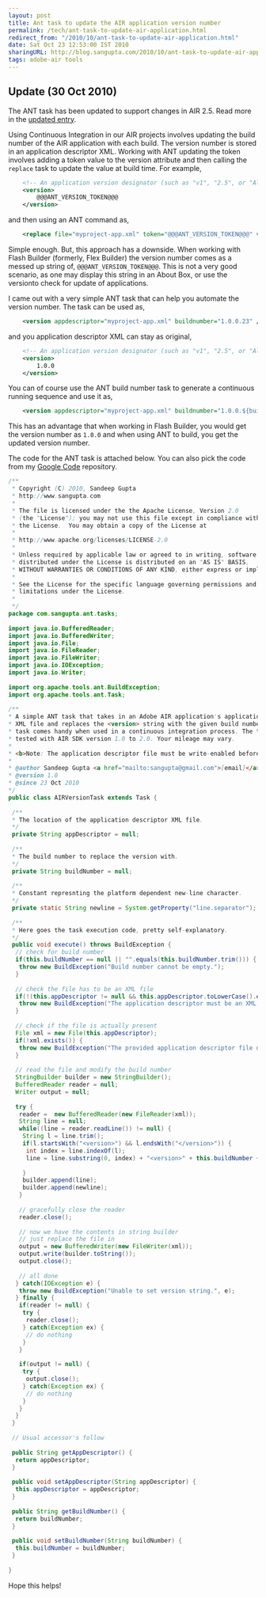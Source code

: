 ```yaml
---
layout: post
title: Ant task to update the AIR application version number
permalink: /tech/ant-task-to-update-air-application.html
redirect_from: "/2010/10/ant-task-to-update-air-application.html"
date: Sat Oct 23 12:53:00 IST 2010
sharingURL: http://blog.sangupta.com/2010/10/ant-task-to-update-air-application.html
tags: adobe-air tools
---
```



Update (30 Oct 2010)
--------------------
The ANT task has been updated to support changes in AIR 2.5. Read more in the <a href="http://blog.sangupta.com/2010/10/update-ant-task-to-update-air.html">updated entry</a>.

Using Continuous Integration in our AIR projects involves updating the build 
number of the AIR application with each build. The version number is stored in 
an application descriptor XML. Working with ANT updating the token involves adding 
a token value to the version attribute and then calling the 
`replace` task to update the value at build time. For example,

```xml
    <!-- An application version designator (such as "v1", "2.5", or "Alpha 1"). Required. --><br>  
    <version>
        @@@ANT_VERSION_TOKEN@@@
    </version>
```

and then using an ANT command as,

```xml
    <replace file="myproject-app.xml" token="@@@ANT_VERSION_TOKEN@@@" value="1.0.0.23" />
```

Simple enough. But, this approach has a downside. When working with Flash Builder 
(formerly, Flex Builder) the version number comes as a messed up string of, 
`@@@ANT_VERSION_TOKEN@@@`. This is not a very good scenario, as one may display this 
string in an About Box, or use the versionto check for update of applications.

I came out with a very simple ANT task that can help you automate the version number. 
The task can be used as,

```xml
    <version appdescriptor="myproject-app.xml" buildnumber="1.0.0.23" />
```

and you application descriptor XML can stay as original,

```xml
    <!-- An application version designator (such as "v1", "2.5", or "Alpha 1"). Required. --><br>  
    <version>
        1.0.0
    </version>
```

You can of course use the ANT build number task to generate a continuous running sequence and use it as,

```xml
    <version appdescriptor="myproject-app.xml" buildnumber="1.0.0.${build.number}" />
```

This has an advantage that when working in Flash Builder, you would get the version number as 
`1.0.0` and when using ANT to build, you get the updated version number.

The code for the ANT task is attached below. You can also pick the code from my 
<a href="http://code.google.com/p/sangupta/">Google Code</a> repository.

```java
/**
 * Copyright (C) 2010, Sandeep Gupta
 * http://www.sangupta.com
 * 
 * The file is licensed under the the Apache License, Version 2.0
 * (the "License"); you may not use this file except in compliance with
 * the License.  You may obtain a copy of the License at
 * 
 * http://www.apache.org/licenses/LICENSE-2.0
 * 
 * Unless required by applicable law or agreed to in writing, software
 * distributed under the License is distributed on an "AS IS" BASIS,
 * WITHOUT WARRANTIES OR CONDITIONS OF ANY KIND, either express or implied.
 * 
 * See the License for the specific language governing permissions and
 * limitations under the License.
 * 
 */
package com.sangupta.ant.tasks;
 
import java.io.BufferedReader;
import java.io.BufferedWriter;
import java.io.File;
import java.io.FileReader;
import java.io.FileWriter;
import java.io.IOException;
import java.io.Writer;
 
import org.apache.tools.ant.BuildException;
import org.apache.tools.ant.Task;
 
/**
* A simple ANT task that takes in an Adobe AIR application's application descriptor
* XML file and replaces the <version> string with the given build number. The
* task comes handy when used in a continuous integration process. The task has been
* tested with AIR SDK version 1.0 to 2.0. Your mileage may vary.
* 
* <b>Note: The application descriptor file must be write-enabled before invoking the task.</b>
* 
* @author Sandeep Gupta <a href="mailto:sangupta@gmail.com">[email]</a>
* @version 1.0
* @since 23 Oct 2010
*/
public class AIRVersionTask extends Task {
  
 /**
 * The location of the application descriptor XML file.
 */
 private String appDescriptor = null;
  
 /**
 * The build number to replace the version with.
 */
 private String buildNumber = null;
  
 /**
 * Constant represnting the platform dependent new-line character.
 */
 private static String newline = System.getProperty("line.separator");
  
 /**
 * Here goes the task execution code, pretty self-explanatory.
 */
 public void execute() throws BuildException {
  // check for build number
  if(this.buildNumber == null || "".equals(this.buildNumber.trim())) {
   throw new BuildException("Build number cannot be empty.");
  }
   
  // check the file has to be an XML file
  if(!(this.appDescriptor != null && this.appDescriptor.toLowerCase().endsWith(".xml"))) {
   throw new BuildException("The application descriptor must be an XML file.");
  }
   
  // check if the file is actually present
  File xml = new File(this.appDescriptor);
  if(!xml.exists()) {
   throw new BuildException("The provided application descriptor file does not exist.");
  }
   
  // read the file and modify the build number
  StringBuilder builder = new StringBuilder();
  BufferedReader reader = null;
  Writer output = null;
   
  try {
   reader =  new BufferedReader(new FileReader(xml));
   String line = null;
   while((line = reader.readLine()) != null) {
    String l = line.trim();
    if(l.startsWith("<version>") && l.endsWith("</version>")) {
     int index = line.indexOf(l);
     line = line.substring(0, index) + "<version>" + this.buildNumber + "</version>";
      
    }
    builder.append(line);
    builder.append(newline);
   }
 
   // gracefully close the reader
   reader.close();
 
   // now we have the contents in string builder
   // just replace the file in
   output = new BufferedWriter(new FileWriter(xml));
   output.write(builder.toString());
   output.close();
    
   // all done
  } catch(IOException e) {
   throw new BuildException("Unable to set version string.", e);
  } finally {
   if(reader != null) {
    try {
     reader.close();
    } catch(Exception ex) {
     // do nothing
    }
   }
    
   if(output != null) {
    try {
     output.close();
    } catch(Exception ex) {
     // do nothing
    }
   }
  }
 }
  
 // Usual accessor's follow
 
 public String getAppDescriptor() {
  return appDescriptor;
 }
 
 public void setAppDescriptor(String appDescriptor) {
  this.appDescriptor = appDescriptor;
 }
 
 public String getBuildNumber() {
  return buildNumber;
 }
 
 public void setBuildNumber(String buildNumber) {
  this.buildNumber = buildNumber;
 }
 
}
```

Hope this helps!
